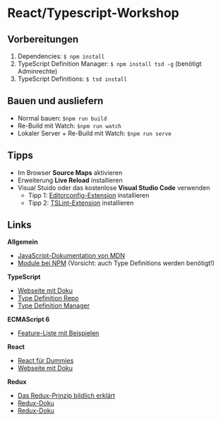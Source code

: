 React/Typescript-Workshop
=========================

Vorbereitungen
--------------

1. Dependencies: `$ npm install`
2. TypeScript Definition Manager: `$ npm install tsd -g` (benötigt Adminrechte)
3. TypeScript Definitions: `$ tsd install`

Bauen und ausliefern
--------------------

* Normal bauen: `$npm run build`
* Re-Build mit Watch: `$npm run watch`
* Lokaler Server + Re-Build mit Watch: `$npm run serve`

Tipps
-----

* Im Browser **Source Maps** aktivieren
* Erweiterung **Live Reload** installieren
* Visual Stuido oder das kostenlose **Visual Studio Code** verwenden
  * Tipp 1: [Editorconfig-Extension](https://marketplace.visualstudio.com/items?itemName=EditorConfig.EditorConfig) installieren
  * Tipp 2: [TSLint-Extension](https://marketplace.visualstudio.com/items?itemName=eg2.tslint) installieren

Links
-----

**Allgemein**

* [JavaScript-Dokumentation von MDN](https://developer.mozilla.org/en-US/docs/Web/JavaScript)
* [Module bei NPM](https://www.npmjs.com/) (Vorsicht: auch Type Definitions werden benötigt!)

**TypeScript**

* [Webseite mit Doku](http://www.typescriptlang.org/)
* [Type Definition Repo](https://github.com/DefinitelyTyped/DefinitelyTyped)
* [Type Definition Manager](http://definitelytyped.org/tsd/)

**ECMAScript 6**

* [Feature-Liste mit Beispielen](https://github.com/lukehoban/es6features)

**React**

* [React für Dummies](http://blog.andrewray.me/reactjs-for-stupid-people/)
* [Webseite mit Doku](https://facebook.github.io/react/)

**Redux**

* [Das Redux-Prinzip bildlich erklärt](https://code-cartoons.com/a-cartoon-intro-to-redux-3afb775501a6#.70cxs1uhb)
* [Redux-Doku](http://rackt.org/redux/docs/introduction/index.html)
* [Redux-Doku](http://rackt.org/redux/docs/introduction/Ecosystem.html#tutorials-and-articles)